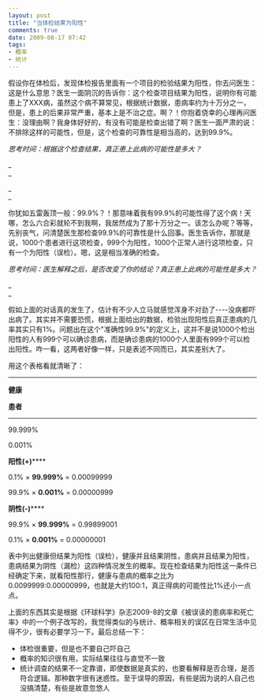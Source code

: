 ```yaml
---
layout: post
title: "当体检结果为阳性"
comments: true
date: 2009-08-17 07:42
tags:
- 概率
- 统计
---
```

假设你在体检后，发现体检报告里面有一个项目的检验结果为阳性，你去问医生：这是什么意思？医生一面阴沉的告诉你：这个检查项目结果为阳性，说明你有可能患上了XXX病，虽然这个病不算常见，根据统计数据，患病率约为十万分之一，但是，患上的后果非常严重，基本上是不治之症。啊？！你抱着侥幸的心理再问医生：没理由啊？我身体好好的，有没有可能是检查出错了啊？医生一面严肃的说：不排除这样的可能性，但是，这个检查的可靠性是相当高的，达到99.9%。

_思考时间：根据这个检查结果，真正患上此病的可能性是多大？_

_  
_

_  
_

你犹如五雷轰顶一般：99.9%？！那意味着我有99.9%的可能性得了这个病！天哪，怎么六合彩就轮不到我啊，我居然成为了那十万分之一。该怎么办呢？等等，先别丧气，问清楚医生那检查99.9%的可靠性是什么回事。医生告诉你，那就是说，1000个患者进行这项检查，999个为阳性，1000个正常人进行这项检查，只有一个为阳性（误检）。嗯，这是相当准确的检查。

_思考时间：医生解释之后，是否改变了你的结论？真正患上此病的可能性是多大？_

_  
_

假如上面的对话真的发生了，估计有不少人立马就感觉浑身不对劲了----没病都吓出病了。其实并不需要恐慌，根据上面给出的数据，检验出现阳性后真正患病的几率其实只有1%。问题出在这个"准确性99.9%"的定义上，这并不是说1000个检出阳性的人有999个可以确诊患病，而是确诊患病的1000个人里面有999个可以检出阳性。咋一看，这两者好像一样，只是表述不同而已，其实差别大了。

用这个表格看就清晰了：

****

******健康******

******患者******

****

99.999%

0.001%

******阳性****(+)******

0.1% × **99.999%** = 0.00099999

99.9% × **0.001%** = 0.00000999

******阴性****(-)******

99.9% × **99.999%** = 0.99899001

0.1% × **0.001%** = 0.00000001

表中列出健康但结果为阳性（误检），健康并且结果阴性，患病并且结果为阳性，患病结果为阴性（漏检）这四种情况发生的概率。现在检查结果为阳性这一条件已经确定下来，就看阳性那行，健康与患病的概率之比为0.0099999:0.00000999，也就是大约100:1，真正得病的可能性比1%还小一点点。

上面的东西其实是根据《环球科学》杂志2009-8的文章《被误读的患病率和死亡率》中的一个例子改写的，我觉得类似的与统计、概率相关的误区在日常生活中见得不少，很有必要学习一下。最后总结一下：

  * 体检很重要，但是也不要自己吓自己 
  * 概率的知识很有用，实际结果往往与直觉不一致 
  * 统计调查的结果不一定靠谱，即使数据是真实的，也要看解释是否合理，是否符合逻辑。那种数字很有迷惑性。至于误导的原因，有些是因为说的人自己也没搞清楚，有些是故意忽悠人

